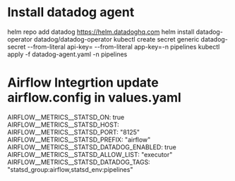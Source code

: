 # Install datadog agent
helm repo add datadog https://helm.datadoghq.com 
helm install datadog-operator datadog/datadog-operator
kubectl create secret generic datadog-secret --from-literal api-key=<api-key> --from-literal app-key=<app-key>-n pipelines
kubectl apply -f datadog-agent.yaml -n pipelines

# Airflow Integrtion update airflow.config in values.yaml
AIRFLOW__METRICS__STATSD_ON: true
AIRFLOW__METRICS__STATSD_HOST: <hostname>
AIRFLOW__METRICS__STATSD_PORT: "8125"
AIRFLOW__METRICS__STATSD_PREFIX: "airflow"
AIRFLOW__METRICS__STATSD_DATADOG_ENABLED: true
AIRFLOW__METRICS__STATSD_ALLOW_LIST: "executor"
AIRFLOW__METRICS__STATSD_DATADOG_TAGS: "statsd_group:airflow,statsd_env:pipelines"
